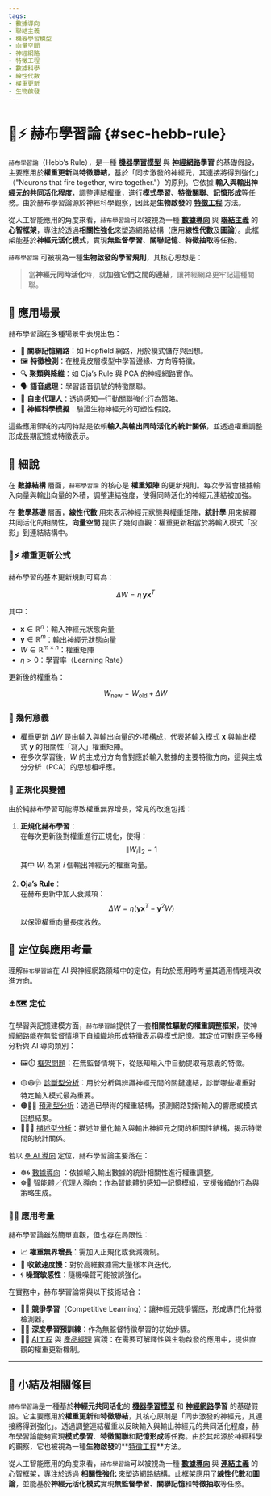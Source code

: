 ```yaml
---
tags:
- 數據導向
- 聯結主義
- 機器學習模型
- 向量空間
- 神經網路
- 特徵工程
- 數據科學
- 線性代數
- 權重更新
- 生物啟發
---
```

# 🧠⚡ 赫布學習論 {#sec-hebb-rule}

`赫布學習論`（Hebb’s Rule），是一種 **[機器學習模型](04-05-machine_learning_models.zh-hant)** 與 **[神經網路](04-03-neural_networks.zh-hant)學習** 的基礎假設，主要應用於**權重更新**與**特徵聯結**，基於「同步激發的神經元，其連接將得到強化」（"Neurons that fire together, wire together."）的原則。它依據 **輸入與輸出神經元的共同活化程度**，調整連結權重，進行**模式學習**、**特徵關聯**、**記憶形成**等任務。由於赫布學習論源於神經科學觀察，因此是**生物啟發**的 **[特徵工程](04-04-feature_engineering.zh-hant)** 方法。

從人工智能應用的角度來看，`赫布學習論`可以被視為一種 **[數據導向](05-02-oriented_data.zh-hant)** 與 **[聯結主義](02-05-connectionism.zh-hant)** 的**心智框架**，專注於透過**相關性強化**來塑造網路結構（應用**線性代數**及**圖論**）。此框架能基於**神經元活化模式**，實現**無監督學習**、**關聯記憶**、**特徵抽取**等任務。

`赫布學習論` 可被視為一種**生物啟發的學習規則**，其核心思想是：

> 當**神經元同時活化**時，就**加強它們之間的連結**，讓神經網路更牢記這種關聯。

## 🚀 應用場景

赫布學習論在多種場景中表現出色：

- 🧠 **關聯記憶網路**：如 Hopfield 網路，用於模式儲存與回想。
- 🖼️ **特徵檢測**：在視覺皮層模型中學習邊緣、方向等特徵。
- 🔍 **聚類與降維**：如 Oja’s Rule 與 PCA 的神經網路實作。
- 🗣️ **語音處理**：學習語音訊號的特徵關聯。
- 🤖 **自主代理人**：透過感知—行動關聯強化行為策略。
- 🧪 **神經科學模擬**：驗證生物神經元的可塑性假說。

這些應用領域的共同特點是依賴**輸入與輸出同時活化的統計關係**，並透過權重調整形成長期記憶或特徵表示。

## 🔬 細說

在 **數據結構** 層面，`赫布學習論` 的核心是 **權重矩陣** 的更新規則。每次學習會根據輸入向量與輸出向量的外積，調整連結強度，使得同時活化的神經元連結被加強。

在 **數學基礎** 層面，**線性代數** 用來表示神經元狀態與權重矩陣，**統計學** 用來解釋共同活化的相關性，**向量空間** 提供了幾何直觀：權重更新相當於將輸入模式「投影」到連結結構中。

### 🧠⚡ 權重更新公式

赫布學習的基本更新規則可寫為：

$$
\Delta W = \eta \, \mathbf{y} \mathbf{x}^T
$$

其中：

- $\mathbf{x} \in \mathbb{R}^n$：輸入神經元狀態向量  
- $\mathbf{y} \in \mathbb{R}^m$：輸出神經元狀態向量  
- $W \in \mathbb{R}^{m \times n}$：權重矩陣  
- $\eta > 0$：學習率（Learning Rate）

更新後的權重為：

$$
W_{\text{new}} = W_{\text{old}} + \Delta W
$$

### 🧠 幾何意義

- 權重更新 $\Delta W$ 是由輸入與輸出向量的外積構成，代表將輸入模式 $\mathbf{x}$ 與輸出模式 $\mathbf{y}$ 的相關性「寫入」權重矩陣。
- 在多次學習後，$W$ 的主成分方向會對應於輸入數據的主要特徵方向，這與主成分分析（PCA）的思想相呼應。

### 🎯 正規化與變體

由於純赫布學習可能導致權重無界增長，常見的改進包括：

1. **正規化赫布學習**：  
   在每次更新後對權重進行正規化，使得：
   $$
   \| W_i \|_2 = 1
   $$
   其中 $W_i$ 為第 $i$ 個輸出神經元的權重向量。

2. **Oja’s Rule**：  
   在赫布更新中加入衰減項：
   $$
   \Delta W = \eta \left( \mathbf{y} \mathbf{x}^T - \mathbf{y}^2 W \right)
   $$
   以保證權重向量長度收斂。


## 🌟 定位與應用考量

理解`赫布學習論`在 AI 與神經網路領域中的定位，有助於應用時考量其適用情境與改進方向。

### ⚓🗺 定位

在學習與記憶建模方面，`赫布學習論`提供了一套**相關性驅動的權重調整框架**，使神經網路能在無監督情境下自組織地形成特徵表示與模式記憶。其定位可對應至多種分析與 AI 導向類別：

* 🖼️⏱️ [框架問題](01-04-Frame_Problem.zh-hant)：在無監督情境下，從感知輸入中自動提取有意義的特徵。
- 🟡😷🩺 [診斷型分析](06-01-analysis_diagnostic.zh-hant)：用於分析與辨識神經元間的關鍵連結，診斷哪些權重對特定輸入模式最為重要。  
- 🟠🤠🔮 [預測型分析](06-02-analysis_predictive.zh-hant)：透過已學得的權重結構，預測網路對新輸入的響應或模式回想結果。
- 🔵🤓📘 [描述型分析](06-04-analysis_descriptive.zh-hant)：描述並量化輸入與輸出神經元之間的相關性結構，揭示特徵間的統計關係。  

若以 [☸ AI 導向](05----ai_orientations.zh-hant) 定位，赫布學習論主要落在：  
- ☸🌀 [數據導向](05-02-oriented_data.zh-hant) ：依據輸入輸出數據的統計相關性進行權重調整。  
- ☸🤖 [智能體／代理人導向](05-03-oriented_agent.zh-hant)：作為智能體的感知—記憶模組，支援後續的行為與策略生成。  

### 📐🌉 應用考量

赫布學習論雖然簡單直觀，但也存在局限性：

- 📈 **權重無界增長**：需加入正規化或衰減機制。
- 🐌 **收斂速度慢**：對於高維數據需大量樣本與迭代。
- 🌀 **噪聲敏感性**：隨機噪聲可能被誤強化。

在實務中，赫布學習論常與以下技術結合：

* 🏮💪 **競爭學習**（Competitive Learning）：讓神經元競爭響應，形成專門化特徵檢測器。
* 🏮🧬 **深度學習預訓練**：作為無監督特徵學習的初始步驟。
* 🌉🎁 [AI工程](10----ai_engineering.zh-hant) 與 [產品經理](#sec-ai-pm) 實踐：在需要可解釋性與生物啟發的應用中，提供直觀的權重更新機制。

***

## 🏁 小結及相關條目

`赫布學習論`是一種基於**神經元共同活化**的 **[機器學習模型](04-05-machine_learning_models.zh-hant)** 和 **[神經網路](04-03-neural_networks.zh-hant)學習** 的基礎假設。它主要應用於**權重更新**和**特徵聯結**，其核心原則是「同步激發的神經元，其連接將得到強化」。透過調整連結權重以反映輸入與輸出神經元的共同活化程度，赫布學習論能夠實現**模式學習**、**特徵關聯**和**記憶形成**等任務。由於其起源於神經科學的觀察，它也被視為一種**生物啟發**的**[特徵工程](04-04-feature_engineering.zh-hant)**方法。

從人工智能應用的角度來看，`赫布學習論`可以被視為一種 **[數據導向](05-02-oriented_data.zh-hant)** 與 **[連結主義](02-05-connectionism.zh-hant)** 的心智框架，專注於透過 **相關性強化** 來塑造網路結構。此框架應用了**線性代數**和**圖論**，並能基於**神經元活化模式**實現**無監督學習**、**關聯記憶**和**特徵抽取**等任務。